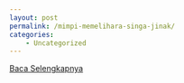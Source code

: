 ```yaml
---
layout: post
permalink: /mimpi-memelihara-singa-jinak/
categories:
    - Uncategorized
---
```


[Baca Selengkapnya](/08)
